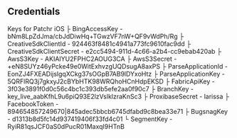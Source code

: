 Credentials 
-----------

Keys for Patchr iOS
 ├  BingAccessKey - bNm8LpZdJma/cbJdDiwHq+TGwzVF7nW+QF9vWdPh/Rg
 ├  CreativeSdkClientId - 924463f8481c4941a773fc9610fac9dd
 ├  CreativeSdkClientSecret - e2cc5494-911d-4c66-a2b4-cc9ebab420ab
 ├  AwsS3Key - AKIAIYU2FPHC2AOUG3CA
 ├  AwsS3Secret - +eN8SUYz46yPcke49e0WitExhvzgUQDsugA8axPS
 ├  ParseApplicationId - EonZJ4FXEADijslgqXCkg37sOGpB7AB9lDYxoHtz
 ├  ParseApplicationKey - 5QRFlRQ3j7gkxyJ2cBYbHTK98WRQhoHCnHdpEKSD
 ├  FabricApiKey - 3f03e3891f0d0c56c4bc1c393db5efe2aa0f90c7
 ├  BranchKey - key_live_aabKfhL9u6piQ93E2lzVslklzraKnSc3
 ├  ProxibaseSecret - larissa
 ├  FacebookToken - 894654857249670|845adec5bbcb6745dfabd9c8bea33e71
 ├  BugsnagKey - d1313b8d5fc14d937419406f33fd4c01
 └  SegmentKey - RyiR81qsJCF0aS0dPucR01MaxqI9HTnB